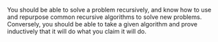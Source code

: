 You should be able to solve a problem recursively, and know how to use and repurpose common recursive algorithms to solve new problems. 
Conversely, you should be able to take a given algorithm and prove inductively that it will do what you claim it will do.
